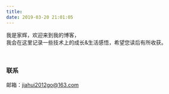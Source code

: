 ```yaml
---
title: 
date: 2019-03-20 21:01:05
---
```


我是家辉，欢迎来到我的博客，<br>
我会在这里记录一些技术上的成长&生活感悟，希望您读后有所收获。

<br>

### 联系

邮箱：jiahui2012go@163.com